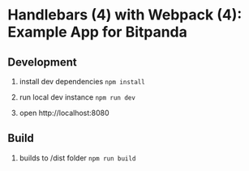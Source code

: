 # Handlebars (4) with Webpack (4): Example App for Bitpanda

## Development
1. install dev dependencies
`npm install`

2. run local dev instance
`npm run dev`

3. open http://localhost:8080

## Build
1. builds to /dist folder
`npm run build`

